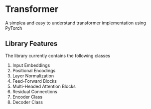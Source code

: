 # Transformer
A simplea and easy to understand transformer implementation using PyTorch

## Library Features 
The library currently contains the following classes 

1) Input Embeddings
2) Positional Encodings
3) Layer Normalization
4) Feed-Forward Blocks
5) Multi-Headed Attention Blocks
6) Residual Connections
7) Encoder Class
8) Decoder Class




